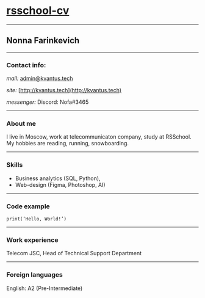 # __[rsschool-cv](https://github.com/Klmko/rsschool-cv)__
***
## __Nonna Farinkevich__
***
### __Contact info:__
_mail:_ [admin@kvantus.tech](mailto:admin@kvantus.tech)

_site:_ [http://kvantus.tech](http://kvantus.tech)

_messenger:_ Discord: Nofa#3465
***
### __About me__
I live in Moscow, work at telecommunicaton company, study at RSSchool. 
My hobbies are reading, running, snowboarding.
***
### __Skills__
- Business analytics (SQL, Python), 
- Web-design (Figma, Photoshop, AI) 
***
### __Code example__
```
print(‘Hello, World!’)
```
***
### __Work experience__

Telecom JSC, Head of Technical Support Department
***
### __Foreign languages__

English: A2 (Pre-Intermediate)